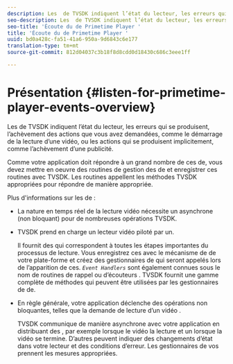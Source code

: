 ```yaml
---
description: Les  de TVSDK indiquent l’état du lecteur, les erreurs qui se produisent, l’achèvement des actions que vous avez demandées, comme le démarrage de la lecture d’une vidéo, ou les actions qui se produisent implicitement, comme l’achèvement d’une publicité.
seo-description: Les  de TVSDK indiquent l’état du lecteur, les erreurs qui se produisent, l’achèvement des actions que vous avez demandées, comme le démarrage de la lecture d’une vidéo, ou les actions qui se produisent implicitement, comme l’achèvement d’une publicité.
seo-title: 'Écoute du de Primetime Player '
title: 'Écoute du de Primetime Player '
uuid: bd0a428c-fa51-41a6-950a-9d6843c6e177
translation-type: tm+mt
source-git-commit: 812d04037c3b18f8d8cdd0d18430c686c3eee1ff

---
```



# Présentation {#listen-for-primetime-player-events-overview}

Les  de TVSDK indiquent l’état du lecteur, les erreurs qui se produisent, l’achèvement des actions que vous avez demandées, comme le démarrage de la lecture d’une vidéo, ou les actions qui se produisent implicitement, comme l’achèvement d’une publicité.

Comme votre application doit répondre à un grand nombre de ces  de, vous devez mettre en oeuvre des routines de gestion des  de et enregistrer ces routines avec TVSDK. Les routines appellent les méthodes TVSDK appropriées pour répondre de manière appropriée.

Plus d&#39;informations sur les  de :

* La nature en temps réel de la lecture vidéo nécessite un asynchrone (non bloquant)  pour de nombreuses opérations TVSDK.
* TVSDK prend en charge un lecteur vidéo  piloté par un.

   Il fournit des  qui correspondent à toutes les étapes importantes du processus de lecture. Vous enregistrez ces  avec le mécanisme de de votre plate-forme et créez des gestionnaires de qui seront appelés lors de l’apparition de ces. *`Event Handlers`* sont également connues sous le nom de routines de rappel ou d’écouteurs . TVSDK fournit une gamme complète de méthodes qui peuvent être utilisées par les gestionnaires de  de.
* En règle générale, votre application déclenche des opérations non bloquantes, telles que la demande de lecture d’un vidéo .

   TVSDK communique de manière asynchrone avec votre application en distribuant des , par exemple lorsque le vidéo  la lecture et un  lorsque la vidéo se termine. D’autres  peuvent indiquer des changements d’état dans votre lecteur et des conditions d’erreur. Les gestionnaires de vos  prennent les mesures appropriées.